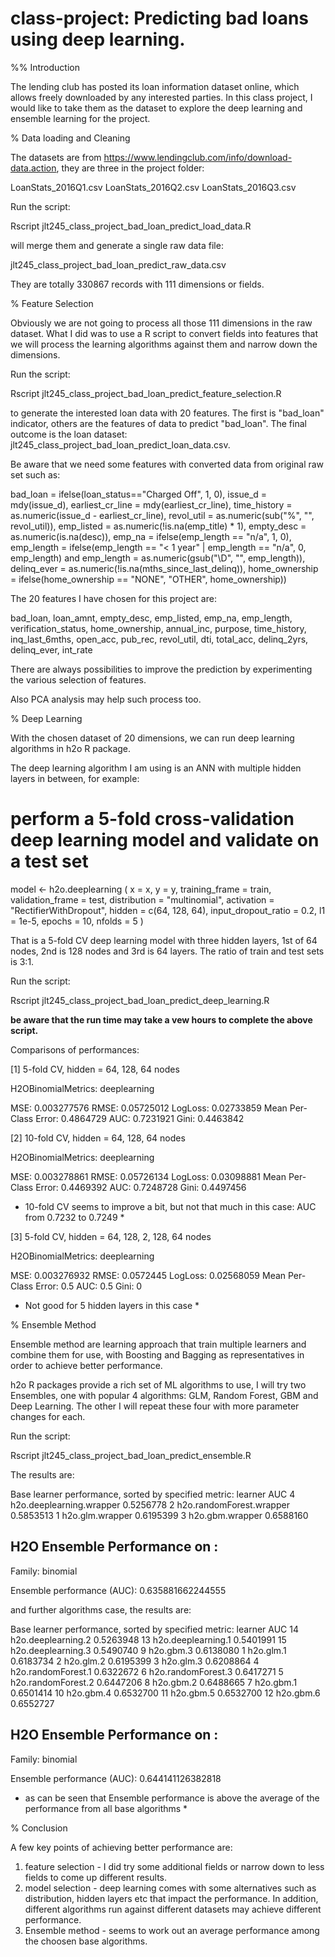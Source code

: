# class-project: Predicting bad loans using deep learning.

%% Introduction

The lending club has posted its loan information dataset online, which allows freely downloaded by any interested parties. In this class project, I would like to take them as the dataset to explore the deep learning and ensemble learning for the project.

% Data loading and Cleaning

The datasets are from https://www.lendingclub.com/info/download-data.action, they are three in the project folder:

LoanStats_2016Q1.csv
LoanStats_2016Q2.csv
LoanStats_2016Q3.csv

Run the script:

 Rscript jlt245_class_project_bad_loan_predict_load_data.R

will merge them and generate a single raw data file:

 jlt245_class_project_bad_loan_predict_raw_data.csv

They are totally 330867 records with 111 dimensions or fields.

% Feature Selection

Obviously we are not going to process all those 111 dimensions in the raw dataset. What I did was to use a R script to convert fields into features that we will process the learning algorithms against them and narrow down the dimensions.

Run the script:

 Rscript jlt245_class_project_bad_loan_predict_feature_selection.R

to generate the interested loan data with 20 features. The first is "bad_loan" indicator, others are the features of data to predict "bad_loan". The final outcome is the loan dataset: jlt245_class_project_bad_loan_predict_loan_data.csv.

Be aware that we need some features with converted data from original raw set such as:

  bad_loan = ifelse(loan_status=="Charged Off", 1, 0),
  issue_d = mdy(issue_d),
  earliest_cr_line = mdy(earliest_cr_line),
  time_history = as.numeric(issue_d - earliest_cr_line),
  revol_util = as.numeric(sub("%", "", revol_util)),
  emp_listed = as.numeric(!is.na(emp_title) * 1),
  empty_desc = as.numeric(is.na(desc)),
  emp_na = ifelse(emp_length == "n/a", 1, 0),
  emp_length = ifelse(emp_length == "< 1 year" | emp_length == "n/a", 0, emp_length) and emp_length = as.numeric(gsub("\\D", "", emp_length)),
  delinq_ever = as.numeric(!is.na(mths_since_last_delinq)),
  home_ownership = ifelse(home_ownership == "NONE", "OTHER", home_ownership))

The 20 features I have chosen for this project are:

bad_loan, loan_amnt, empty_desc, emp_listed, emp_na, emp_length, verification_status, home_ownership, annual_inc, purpose, time_history, inq_last_6mths, open_acc, pub_rec, revol_util, dti, total_acc, delinq_2yrs, delinq_ever, int_rate

There are always possibilities to improve the prediction by experimenting the various selection of features. 

Also PCA analysis may help such process too.

% Deep Learning

With the chosen dataset of 20 dimensions, we can run deep learning algorithms in h2o R package.

The deep learning algorithm I am using is an ANN with multiple hidden layers in between, for example:

# perform a 5-fold cross-validation deep learning model and validate on a test set
model <- h2o.deeplearning (
  x = x,
  y = y,
  training_frame = train,
  validation_frame = test,
  distribution = "multinomial",
  activation = "RectifierWithDropout",
  hidden = c(64, 128, 64),
  input_dropout_ratio = 0.2,
  l1 = 1e-5,
  epochs = 10,
  nfolds = 5
)

That is a 5-fold CV deep learning model with three hidden layers, 1st of 64 nodes, 2nd is 128 nodes and 3rd is 64 layers. The ratio of train and test sets is 3:1.


Run the script:

 Rscript jlt245_class_project_bad_loan_predict_deep_learning.R

 **be aware that the run time may take a vew hours to complete the above script.**

Comparisons of performances:

[1] 5-fold CV, hidden = 64, 128, 64 nodes

  H2OBinomialMetrics: deeplearning

  MSE:  0.003277576
  RMSE:  0.05725012
  LogLoss:  0.02733859
  Mean Per-Class Error:  0.4864729
  AUC:  0.7231921
  Gini:  0.4463842

[2] 10-fold CV, hidden = 64, 128, 64 nodes

  H2OBinomialMetrics: deeplearning

  MSE:  0.003278861
  RMSE:  0.05726134
  LogLoss:  0.03098881
  Mean Per-Class Error:  0.4469392
  AUC:  0.7248728
  Gini:  0.4497456

 * 10-fold CV seems to improve a bit, but not that much in this case: AUC from 0.7232 to 0.7249 *


[3] 5-fold CV, hidden = 64, 128, 2, 128, 64 nodes

  H2OBinomialMetrics: deeplearning

  MSE:  0.003276932
  RMSE:  0.0572445
  LogLoss:  0.02568059
  Mean Per-Class Error:  0.5
  AUC:  0.5
  Gini:  0

 * Not good for 5 hidden layers in this case *


% Ensemble Method

Ensemble method are learning approach that train multiple learners and combine them for use, with
Boosting and Bagging as representatives in order to achieve better performance.

h2o R packages provide a rich set of ML algorithms to use, I will try two Ensembles, one with 
popular 4 algorithms: GLM, Random Forest, GBM and Deep Learning. The other I will repeat these four
with more parameter changes for each.

Run the script:
 
 Rscript jlt245_class_project_bad_loan_predict_ensemble.R


The results are:

  Base learner performance, sorted by specified metric:
                     learner       AUC
  4 h2o.deeplearning.wrapper 0.5256778
  2 h2o.randomForest.wrapper 0.5853513
  1          h2o.glm.wrapper 0.6195399
  3          h2o.gbm.wrapper 0.6588160

  H2O Ensemble Performance on <newdata>:
  ----------------
  Family: binomial

  Ensemble performance (AUC): 0.635881662244555

and further algorithms case, the results are:

  Base learner performance, sorted by specified metric:
                learner       AUC
  14 h2o.deeplearning.2 0.5263948
  13 h2o.deeplearning.1 0.5401991
  15 h2o.deeplearning.3 0.5490740
  9           h2o.gbm.3 0.6138080
  1           h2o.glm.1 0.6183734
  2           h2o.glm.2 0.6195399
  3           h2o.glm.3 0.6208864
  4  h2o.randomForest.1 0.6322672
  6  h2o.randomForest.3 0.6417271
  5  h2o.randomForest.2 0.6447206
  8           h2o.gbm.2 0.6488665
  7           h2o.gbm.1 0.6501414
  10          h2o.gbm.4 0.6532700
  11          h2o.gbm.5 0.6532700
  12          h2o.gbm.6 0.6552727


  H2O Ensemble Performance on <newdata>:
  ----------------
  Family: binomial

  Ensemble performance (AUC): 0.644141126382818

 * as can be seen that Ensemble performance is above the average of the performance from all base algorithms *


% Conclusion

A few key points of achieving better performance are:

1. feature selection - I did try some additional fields or narrow down to less fields to come up different 
results.
2. model selection - deep learning comes with some alternatives such as distribution, hidden layers etc that
impact the performance. In addition, different algorithms run against different datasets may achieve different
performance.
3. Ensemble method - seems to work out an average performance among the choosen base algorithms.

 
















